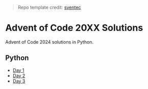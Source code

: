 > Repo template credit: [sventec](https://github.com/sventec)

# Advent of Code 20XX Solutions

Advent of Code 2024 solutions in Python.


## Python

- [Day 1](./python/day01/day01.py)
- [Day 2](./python/day02/day02.py)
- [Day 3](./python/day02/day03.py)
